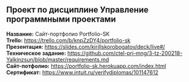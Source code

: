 <h2>Проект по дисциплине Управление программными проектами</h2>

<b>Название:</b> Сайт-портфолио Portfolio-SK<br>
<b>Trello:</b> https://trello.com/b/knpZzDY4/portfolio-sk<br>
<b>Презентация:</b> https://slides.com/kirillskorobogatov/deck/live#/<br>
<b>Техническое задание:</b> https://github.com/ctel-prj-mng/3-tz-200218-Yalkinzsun/blob/master/requirements.md<br>
<b>Сайт-потфолио:</b> https://portfolio-sk.herokuapp.com/index.html<br>
<b>Сертификат:</b> https://www.intuit.ru/verifydiplomas/101147612

